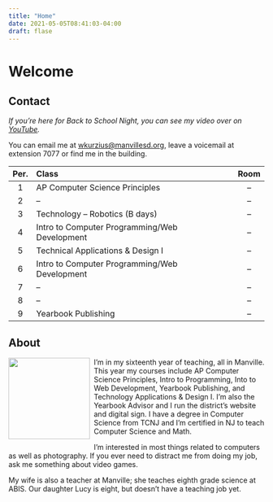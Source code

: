```yaml
---
title: "Home"
date: 2021-05-05T08:41:03-04:00
draft: flase
---
```


# Welcome

## Contact

_If you’re here for Back to School Night, you can see my video over on [YouTube](https://youtu.be/hNCkOEBZuxI)._

You can email me at wkurzius@manvillesd.org, leave a voicemail at extension 7077 or find me in the building.

| Per. |                     Class                     | Room |
|:----:|:----------------------------------------------|:----:|
| 1    | AP Computer Science Principles                | –    |
| 2    | –                                             | –    |
| 3    | Technology – Robotics (B days)                | –    |
| 4    | Intro to Computer Programming/Web Development | –    |
| 5    | Technical Applications & Design I             | –    |
| 6    | Intro to Computer Programming/Web Development | –    |
| 7    | –                                             | –    |
| 8    | –                                             | –    |
| 9    | Yearbook Publishing                           | –    |

## About

<img src="images/avatar.jpg" alt="" style="display: block; float: left; height: 10rem; padding: 0 0.5rem 0.5rem 0;">

I’m in my sixteenth year of teaching, all in Manville. This year my courses include AP Computer Science Principles, Intro to Programming, Into to Web Development, Yearbook Publishing, and Technology Applications & Design I. I’m also the Yearbook Advisor and I run the district’s website and digital sign. I have a degree in Computer Science from TCNJ and I’m certified in NJ to teach Computer Science and Math.

I’m interested in most things related to computers as well as photography. If you ever need to distract me from doing my job, ask me something about video games.

My wife is also a teacher at Manville; she teaches eighth grade science at ABIS. Our daughter Lucy is eight, but doesn’t have a teaching job yet.